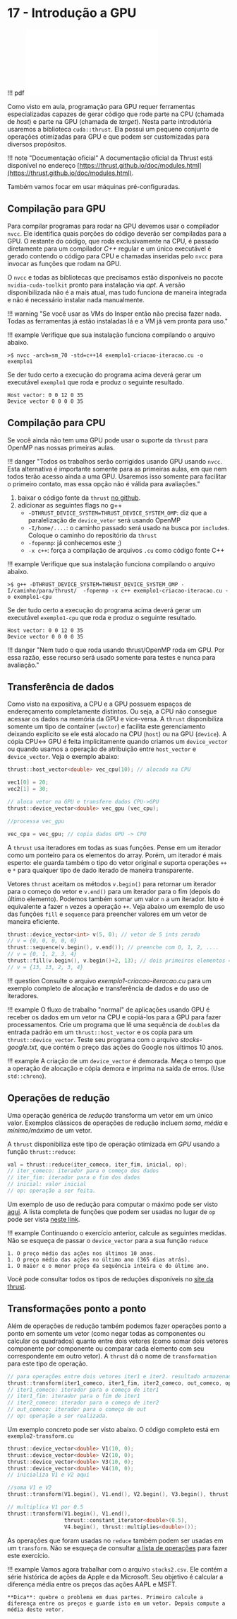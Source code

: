 # 17 - Introdução a GPU

!!! pdf
    ![](slides.pdf)

Como visto em aula, programação para GPU requer ferramentas especializadas capazes de gerar código que rode parte na CPU (chamada de *host*) e parte na GPU (chamada de *target*). Nesta parte introdutória usaremos a biblioteca `cuda::thrust`. Ela possui um pequeno conjunto de operações otimizadas para GPU e que podem ser customizadas para diversos propósitos.

!!! note "Documentação oficial"
    A documentação oficial da Thrust está disponível no endereço [https://thrust.github.io/doc/modules.html](https://thrust.github.io/doc/modules.html).

Também vamos focar em usar máquinas pré-configuradas.

## Compilação para GPU

Para compilar programas para rodar na GPU devemos usar o compilador `nvcc`. Ele identifica quais porções do código deverão ser compiladas para a GPU. O restante do código, que roda exclusivamente na CPU, é passado diretamente para um compilador *C++* regular e um único executável é gerado contendo o código para CPU e chamadas inseridas pelo `nvcc` para invocar as funções que rodam na GPU.

O `nvcc` e todas as bibliotecas que precisamos estão disponíveis no pacote `nvidia-cuda-toolkit` pronto para instalação via *apt*. A versão disponibilizada não é a mais atual, mas tudo funciona de maneira integrada e não é necessário instalar nada manualmente.

!!! warning "Se você usar as VMs do Insper então não precisa fazer nada. Todas as ferramentas já estão instaladas lá e a VM já vem pronta para uso."

!!! example
    Verifique que sua instalação funciona compilando o arquivo abaixo.

    >$ nvcc -arch=sm_70 -std=c++14 exemplo1-criacao-iteracao.cu -o exemplo1

Se der tudo certo a execução do programa acima deverá gerar um executável `exemplo1` que roda e produz o seguinte resultado.

```
Host vector: 0 0 12 0 35
Device vector 0 0 0 0 35
```

## Compilação para CPU

Se você ainda não tem uma GPU pode usar o suporte da `thrust` para OpenMP nas nossas primeiras aulas.

!!! danger "Todos os trabalhos serão corrigidos usando GPU usando `nvcc`. Esta alternativa é importante somente para as primeiras aulas, em que nem todos terão acesso ainda a uma GPU. Usaremos isso somente para facilitar o primeiro contato, mas essa opção não é válida para avaliações."

1. baixar o código fonte da `thrust` [no github](https://github.com/NVIDIA/thrust).
2. adicionar as seguintes flags no g++
    * `-DTHRUST_DEVICE_SYSTEM=THRUST_DEVICE_SYSTEM_OMP`: diz que a paralelização de `device_vetor` será usando OpenMP
    * `-I/home/....`: o caminho passado será usado na busca por `include`s. Coloque o caminho do repositório da `thrust`
    * `-fopenmp`: já conhecemos este ;)
    * `-x c++`: força a compilação de arquivos `.cu` como código fonte C++

!!! example
    Verifique que sua instalação funciona compilando o arquivo abaixo.

    >$ g++ -DTHRUST_DEVICE_SYSTEM=THRUST_DEVICE_SYSTEM_OMP -I/caminho/para/thrust/  -fopenmp -x c++ exemplo1-criacao-iteracao.cu -o exemplo1-cpu

Se der tudo certo a execução do programa acima deverá gerar um executável `exemplo1-cpu` que roda e produz o seguinte resultado.

```
Host vector: 0 0 12 0 35
Device vector 0 0 0 0 35
```

!!! danger "Nem tudo o que roda usando thrust/OpenMP roda em GPU. Por essa razão, esse recurso será usado somente para testes e nunca para avaliação."

## Transferência de dados

Como visto na expositiva, a CPU e a GPU possuem espaços de endereçamento completamente distintos. Ou seja, a CPU não consegue acessar os dados na memória da GPU e vice-versa. A `thrust` disponibiliza somente um tipo de container (`vector`) e facilita este gerenciamento deixando explícito se ele está alocado na CPU (`host`) ou na GPU (`device`).  A cópia CPU$\leftrightarrow$ GPU é feita implicitamente quando criamos um `device_vector` ou quando usamos a operação de atribuição entre `host_vector` e `device_vector`. Veja o exemplo abaixo:

```cpp
thrust::host_vector<double> vec_cpu(10); // alocado na CPU

vec1[0] = 20;
vec2[1] = 30;

// aloca vetor na GPU e transfere dados CPU->GPU
thrust::device_vector<double> vec_gpu (vec_cpu);

//processa vec_gpu

vec_cpu = vec_gpu; // copia dados GPU -> CPU
```

A `thrust` usa iteradores em todas as suas funções. Pense em um iterador como um ponteiro para os elementos do array. Porém, um iterador é mais esperto: ele guarda também o tipo do vetor original e suporta operações `++` e `*` para qualquer tipo de dado iterado de maneira transparente.

Vetores `thrust` aceitam os métodos `v.begin()` para retornar um iterador para o começo do vetor e `v.end()` para um iterador para o fim (depois do último elemento). Podemos também somar um valor `n` a um iterador. Isto é equivalente a fazer `n` vezes a operação `++`.  Veja abaixo um exemplo de uso das funções `fill` e `sequence` para preencher valores em um vetor de maneira eficiente.

```cpp
thrust::device_vector<int> v(5, 0); // vetor de 5 ints zerado
// v = {0, 0, 0, 0, 0}
thrust::sequence(v.begin(), v.end()); // preenche com 0, 1, 2, ....
// v = {0, 1, 2, 3, 4}
thrust::fill(v.begin(), v.begin()+2, 13); // dois primeiros elementos = 13
// v = {13, 13, 2, 3, 4}
```

!!! question
    Consulte o arquivo *exemplo1-criacao-iteracao.cu* para um exemplo completo de alocação e transferência de dados e do uso de iteradores.

!!! example
    O fluxo de trabalho "normal" de aplicações usando GPU é receber os dados em um vetor na CPU e copiá-los para a GPU para fazer processamentos. Crie um programa que lê uma sequência de `double`s da entrada padrão em um `thrust::host_vector` e os copia para um `thrust::device_vector`. Teste seu programa com o arquivo *stocks-google.txt*, que contém o preço das ações do Google nos últimos 10 anos.

!!! example
    A criação de um `device_vector` é demorada. Meça o tempo que a operação de alocação e cópia demora e imprima na saída de erros. (Use `std::chrono`).

## Operações de redução

Uma operação genérica de *redução* transforma um vetor em um único valor. Exemplos clássicos de operações de redução incluem *soma*, *média* e *mínimo/máximo* de um vetor.

A `thrust` disponibiliza este tipo de operação otimizada em *GPU* usando a função `thrust::reduce`:

```cpp
val = thrust::reduce(iter_comeco, iter_fim, inicial, op);
// iter_comeco: iterador para o começo dos dados
// iter_fim: iterador para o fim dos dados
// inicial: valor inicial
// op: operação a ser feita.
```

Um exemplo de uso de redução para computar o máximo pode ser visto [aqui](http://thrust.github.io/doc/group__reductions_ga5e9cef4919927834bec50fc4829f6e6b.html#ga5e9cef4919927834bec50fc4829f6e6b). A lista completa de funções que podem ser usadas no lugar de `op` pode ser vista [neste link](http://thrust.github.io/doc/group__predefined__function__objects.html).

!!! example
    Continuando o exercício anterior, calcule as seguintes medidas. Não se esqueça de passar o `device_vector` para a sua função `reduce`

    1. O preço médio das ações nos últimos 10 anos.
    1. O preço médio das ações no último ano (365 dias atrás).
    1. O maior e o menor preço da sequência inteira e do último ano.

Você pode consultar todos os tipos de reduções disponíveis no [site da thrust](https://thrust.github.io/doc/group__reductions.html).


## Transformações ponto a ponto

Além de operações de redução também podemos fazer operações ponto a ponto em somente um vetor (como negar todas as componentes ou calcular os quadrados) quanto entre dois vetores (como somar dois vetores componente por componente ou comparar cada elemento com seu correspondente em outro vetor). A `thrust` dá o nome de `transformation` para este tipo de operação.

```cpp
// para operações entre dois vetores iter1 e iter2. resultado armazenado em out
thrust::transform(iter1_comeco, iter1_fim, iter2_comeco, out_comeco, op);
// iter1_comeco: iterador para o começo de iter1
// iter1_fim: iterador para o fim de iter1
// iter2_comeco: iterador para o começo de iter2
// out_comeco: iterador para o começo de out
// op: operação a ser realizada.
```

Um exemplo concreto pode ser visto abaixo. O código completo está em `exemplo2-transform.cu`

```cpp
thrust::device_vector<double> V1(10, 0);
thrust::device_vector<double> V2(10, 0);
thrust::device_vector<double> V3(10, 0);
thrust::device_vector<double> V4(10, 0);
// inicializa V1 e V2 aqui

//soma V1 e V2
thrust::transform(V1.begin(), V1.end(), V2.begin(), V3.begin(), thrust::plus<double>());

// multiplica V1 por 0.5
thrust::transform(V1.begin(), V1.end(),
                  thrust::constant_iterator<double>(0.5),
                  V4.begin(), thrust::multiplies<double>());
```

As operações que foram usadas no `reduce` também podem ser usadas em um `transform`. Não se esqueça de consultar [a lista de operações](http://thrust.github.io/doc/group__predefined__function__objects.html) para fazer este exercício.

!!! example
    Vamos agora trabalhar com o arquivo `stocks2.csv`. Ele contém a série histórica de ações da Apple e da Microsoft. Seu objetivo é calcular a diferença média entre os preços das ações AAPL e MSFT.

    **Dica**: quebre o problema em duas partes. Primeiro calcule a diferença entre os preços e guarde isto em um vetor. Depois compute a média deste vetor.

